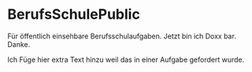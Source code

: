 # BerufsSchulePublic
Für öffentlich einsehbare Berufsschulaufgaben. Jetzt bin ich Doxx bar. Danke.

Ich Füge hier extra Text hinzu weil das in einer Aufgabe gefordert wurde.
